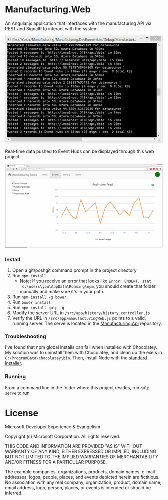 Manufacturing.Web
=======================

An Angular.js application that interfaces with the manufacturing API via REST and SignalR to interact with the system.

![Command Line Generating Data](readme-assets/commandline-animated.gif)

Real-time data pushed to Event Hubs can be displayed through this web project.

![Real-time event display](readme-assets/chart-animated.gif)

### Install

1. Open a git/poshgit command prompt in the project directory
1. Run `npm install`
	* Note: If you receive an error that looks like `Error: ENOENT, stat 'c:\users\you\AppData\Roaming\npm`, you should create that folder manually and make sure it's in your path.
1. Run `npm install -g bower`
1. Run `bower install`
1. Run `npm install gulp -g`
1. Modify the server URL in `/src/app/history/history.controller.js`
1. Verify the URL in `/src/app/manufacturingWeb.js` points to a valid, running server. The serve is located in the [Manufacturing.Api](https://github.com/ytechie/Manufacturing.Api) repository.

### Troubleshooting

I've found that npm global installs can fail when installed with Chocolatey. My solution was to uninstall them with Chocolatey, and clean up the exe's in `C:\ProgramData\chocolatey\bin`. Then, install Node with the [standard installer](http://nodejs.org/).

### Running

From a command line in the folder where this project resides, run `gulp serve` to run.

# License

Microsoft Developer Experience & Evangelism

Copyright (c) Microsoft Corporation. All rights reserved.

THIS CODE AND INFORMATION ARE PROVIDED "AS IS" WITHOUT WARRANTY OF ANY KIND, EITHER EXPRESSED OR IMPLIED, INCLUDING BUT NOT LIMITED TO THE IMPLIED WARRANTIES OF MERCHANTABILITY AND/OR FITNESS FOR A PARTICULAR PURPOSE.

The example companies, organizations, products, domain names, e-mail addresses, logos, people, places, and events depicted herein are fictitious. No association with any real company, organization, product, domain name, email address, logo, person, places, or events is intended or should be inferred.

